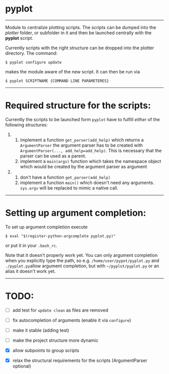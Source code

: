# pyplot
-------------------------
Module to centralize plotting scripts. The scripts can be dumped into the _plotter_ folder, or subfolder in it and then be launched centrally with the __pyplot__ script.

Currently scripts with the right structure can be dropped into the plotter directory.
The command:

    $ pyplot configure update

makes the module aware of the new script.
It can then be run via

    $ pyplot SCRIPTNAME {COMMAND LINE PARAMETERES}
-------------------------

# Required structure for the scripts:

Currently the scripts to be launched form `pyplot` have to fulfill *either* of the following structures:

1. 
   1. implement a function `get_parser(add_help)` which returns a `ArgumentParser` the argument parser 
      has to be created with `ArgumentParser(..., add_help=add_help)`. This is necessary that the parser 
      can be used as a parent.
   2. implement a `main(args)` function which takes the namespace object which would be created by the 
      argument parser as argument
2. 
   1. don't have a function `get_parser(add_help)`
   2. implement a function `main()` which doesn't need any arguments. `sys.argv` will be replaced 
      to mimic a native call.

-------------------------

# Setting up argument completion:

To set up argument completion execute

    $ eval "$(register-python-argcomplete pyplot.py)"

or put it in your `.bash_rc`.

Note that it doesn't properly work yet. You can only argument completion when you explicitly type the path,
so e.g. `/home/user/pypot/pyplot.py` and `./pyplot.py`allow argument completion, but with `~/pyplot/pyplot.py`
or an alias it doesn't work yet.

-------------------------

# TODO:

 - [ ] add test for `update clean` as files are removed
 - [ ] fix autocompletion of arguments (enable it via `configure`)
 - [ ] make it stable (adding test)
 - [ ] make the project structure more dynamic
 - [x] allow subpoints to group scripts
 - [x] relax the structural requirements for the scripts (ArgumentParser optional)

